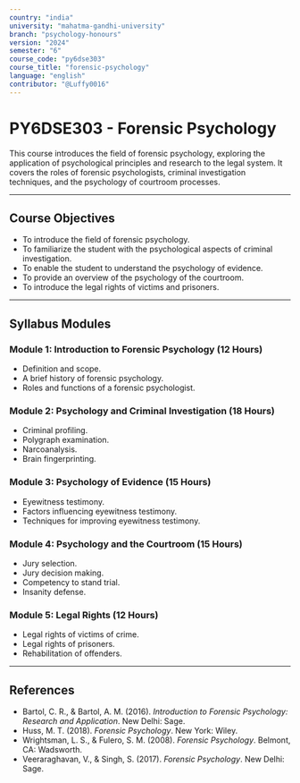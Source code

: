 ```yaml
---
country: "india"
university: "mahatma-gandhi-university"
branch: "psychology-honours"
version: "2024"
semester: "6"
course_code: "py6dse303"
course_title: "forensic-psychology"
language: "english"
contributor: "@Luffy0016"
---
```

# PY6DSE303 - Forensic Psychology

This course introduces the field of forensic psychology, exploring the application of psychological principles and research to the legal system. It covers the roles of forensic psychologists, criminal investigation techniques, and the psychology of courtroom processes.

---
## Course Objectives

* To introduce the field of forensic psychology.
* To familiarize the student with the psychological aspects of criminal investigation.
* To enable the student to understand the psychology of evidence.
* To provide an overview of the psychology of the courtroom.
* To introduce the legal rights of victims and prisoners.

---
## Syllabus Modules

### Module 1: Introduction to Forensic Psychology (12 Hours)
* Definition and scope.
* A brief history of forensic psychology.
* Roles and functions of a forensic psychologist.

### Module 2: Psychology and Criminal Investigation (18 Hours)
* Criminal profiling.
* Polygraph examination.
* Narcoanalysis.
* Brain fingerprinting.

### Module 3: Psychology of Evidence (15 Hours)
* Eyewitness testimony.
* Factors influencing eyewitness testimony.
* Techniques for improving eyewitness testimony.

### Module 4: Psychology and the Courtroom (15 Hours)
* Jury selection.
* Jury decision making.
* Competency to stand trial.
* Insanity defense.

### Module 5: Legal Rights (12 Hours)
* Legal rights of victims of crime.
* Legal rights of prisoners.
* Rehabilitation of offenders.

---
## References
* Bartol, C. R., & Bartol, A. M. (2016). *Introduction to Forensic Psychology: Research and Application*. New Delhi: Sage.
* Huss, M. T. (2018). *Forensic Psychology*. New York: Wiley.
* Wrightsman, L. S., & Fulero, S. M. (2008). *Forensic Psychology*. Belmont, CA: Wadsworth.
* Veeraraghavan, V., & Singh, S. (2017). *Forensic Psychology*. New Delhi: Sage.